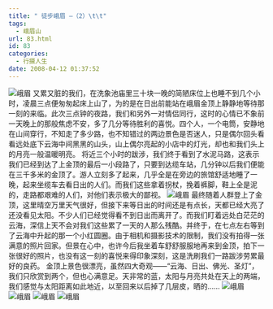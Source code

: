 ```yaml
---
title: " 徒步峨眉 —（2）\t\t"
tags:
  - 峨眉山
url: 83.html
id: 83
categories:
  - 行摄人生
date: 2008-04-12 01:37:52
---
```


![峨眉](../../../images/2008/04/dsc00515.jpg) 又累又脏的我们，在洗象池庙里三十块一晚的简陋床位上也睡不到几个小时，凌晨三点便匆匆起床上山了，为的是在日出前能站在峨眉金顶上静静地等待那一刻的来临。此次三点钟的夜路，我们和另外一对情侣同行，这时的心情已不象前一天晚上的那般焦虑不安，多了几分等待胜利的喜悦。四个人，一个电筒，安静地在山间穿行，不知走了多少路，也不知错过的两边景色是否迷人，只是偶尔回头看看远处底下云海中间黑黑的山头，山上偶尔亮起的小店中的灯光，却也和我们头上的月亮一般温暖明亮。 将近三个小时的跋涉，我们终于看到了水泥马路，这表示我们已经到达了上金顶的最后一小段路了，只要到达缆车站，几分钟以后我们便能在三千多米的金顶了。游人立刻多了起来，几乎全是在旁边的旅馆舒适地睡了一晚，起来坐缆车去看日出的人们。而我们这些拿着拐杖，挽着裤脚，鞋上全是泥的，走路都艰难的人们，对他们表示极大的鄙视。 ![峨眉](../../../images/2008/04/dsc00677-neo-img.jpg) 最终随着人群登上了金顶，这里晴空万里天气很好，但接下来等日出的时间还是有点长，天都已经大亮了还没看见太阳。不少人们已经觉得看不到日出而离开了。而我们盯着远处白茫茫的云海，深信上天不会对我们这些累了一天的人那么残酷。并终于，在七点左右等到了云海中升起的那一个小红圆圈。由于相机和摄影技术的限制，我们没有拍得一张满意的照片回家。但景在心中，也许今后我坐着车舒舒服服地再来到金顶，拍下一张很好的照片，也没有这一刻的喜悦来得印象深刻，这是洗刷我们一路跋涉劳累最好的良药。 金顶上景色很漂亮，虽然四大奇观——“云海、日出、佛光、圣灯”，我们只欣赏到两个，但也心满意足。天非常的蓝，太阳与月亮共处在天上的两端，我们感觉与太阳距离如此地近，以至回来以后掉了几层皮，晒的…… ![峨眉](../../../images/2008/04/dsc03454.jpg) ![峨眉](../../../images/2008/04/dsc00585.jpg) ![峨眉](../../../images/2008/04/dsc03500.jpg) ![峨眉](../../../images/2008/04/dsc00690.jpg)